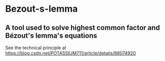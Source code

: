 # Bezout-s-lemma
A tool used to solve highest common factor and Bézout's lemma's equations
---
See the technical principle at https://blog.csdn.net/POTASSIUM711/article/details/88074920
